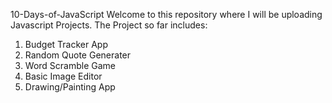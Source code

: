 10-Days-of-JavaScript
Welcome to this repository where I will be uploading Javascript Projects.
The Project so far includes:
1. Budget Tracker App 
2. Random Quote Generater 
3. Word Scramble Game 
4. Basic Image Editor 
5. Drawing/Painting App 
